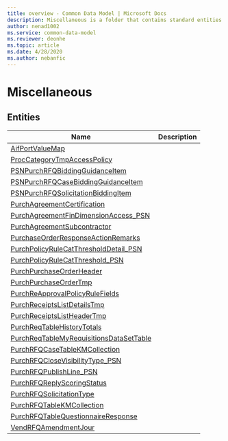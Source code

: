 ```yaml
---
title: overview - Common Data Model | Microsoft Docs
description: Miscellaneous is a folder that contains standard entities related to the Common Data Model.
author: nenad1002
ms.service: common-data-model
ms.reviewer: deonhe
ms.topic: article
ms.date: 4/28/2020
ms.author: nebanfic
---
```


# Miscellaneous


## Entities

|Name|Description|
|---|---|
|[AifPortValueMap](AifPortValueMap.md)||
|[ProcCategoryTmpAccessPolicy](ProcCategoryTmpAccessPolicy.md)||
|[PSNPurchRFQBiddingGuidanceItem](PSNPurchRFQBiddingGuidanceItem.md)||
|[PSNPurchRFQCaseBiddingGuidanceItem](PSNPurchRFQCaseBiddingGuidanceItem.md)||
|[PSNPurchRFQSolicitationBiddingItem](PSNPurchRFQSolicitationBiddingItem.md)||
|[PurchAgreementCertification](PurchAgreementCertification.md)||
|[PurchAgreementFinDimensionAccess_PSN](PurchAgreementFinDimensionAccess_PSN.md)||
|[PurchAgreementSubcontractor](PurchAgreementSubcontractor.md)||
|[PurchaseOrderResponseActionRemarks](PurchaseOrderResponseActionRemarks.md)||
|[PurchPolicyRuleCatThresholdDetail_PSN](PurchPolicyRuleCatThresholdDetail_PSN.md)||
|[PurchPolicyRuleCatThreshold_PSN](PurchPolicyRuleCatThreshold_PSN.md)||
|[PurchPurchaseOrderHeader](PurchPurchaseOrderHeader.md)||
|[PurchPurchaseOrderTmp](PurchPurchaseOrderTmp.md)||
|[PurchReApprovalPolicyRuleFields](PurchReApprovalPolicyRuleFields.md)||
|[PurchReceiptsListDetailsTmp](PurchReceiptsListDetailsTmp.md)||
|[PurchReceiptsListHeaderTmp](PurchReceiptsListHeaderTmp.md)||
|[PurchReqTableHistoryTotals](PurchReqTableHistoryTotals.md)||
|[PurchReqTableMyRequisitionsDataSetTable](PurchReqTableMyRequisitionsDataSetTable.md)||
|[PurchRFQCaseTableKMCollection](PurchRFQCaseTableKMCollection.md)||
|[PurchRFQCloseVisibilityType_PSN](PurchRFQCloseVisibilityType_PSN.md)||
|[PurchRFQPublishLine_PSN](PurchRFQPublishLine_PSN.md)||
|[PurchRFQReplyScoringStatus](PurchRFQReplyScoringStatus.md)||
|[PurchRFQSolicitationType](PurchRFQSolicitationType.md)||
|[PurchRFQTableKMCollection](PurchRFQTableKMCollection.md)||
|[PurchRFQTableQuestionnaireResponse](PurchRFQTableQuestionnaireResponse.md)||
|[VendRFQAmendmentJour](VendRFQAmendmentJour.md)||
